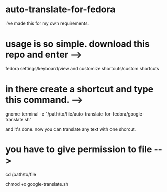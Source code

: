 # auto-translate-for-fedora

i've made this for my own requirements. 

# usage is so simple. download this repo and enter -->

fedora settings/keyboard/view and customize shortcuts/custom shortcuts

# in there create a shortcut and type this command. -->

gnome-terminal -e "/path/to/file/auto-translate-for-fedora/google-translate.sh"

and it's done. now you can translate any text with one shorcut. 

# you have to give permission to file -->

cd /path/to/file

chmod +x google-translate.sh





